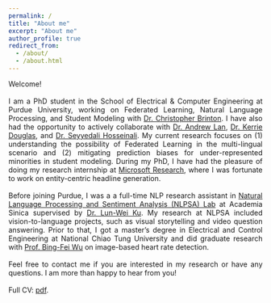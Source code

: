 ```yaml
---
permalink: /
title: "About me"
excerpt: "About me"
author_profile: true
redirect_from: 
  - /about/
  - /about.html
---
```


<div style="text-align:justify">
Welcome!
<br>
<br>
 I am a PhD student in the School of Electrical & Computer Engineering at Purdue University, working on Federated Learning, Natural Language Processing, and Student Modeling with <a href="https://www.cbrinton.net/">Dr. Christopher Brinton</a>. 
I have also had the opportunity to actively collaborate with <a href="https://people.umass.edu/~andrewlan/index.html">Dr. Andrew Lan</a>, <a href="https://engineering.purdue.edu/ENE/Academics/Graduate/People/Faculty/ptProfile?resource_id=79518">Dr. Kerrie Douglas</a>, and <a href="https://sites.google.com/ncsu.edu/seyyedalihosseinalipour">Dr. Seyyedali Hosseinali</a>.
My current research focuses on (1) understanding the possibility of Federated Learning in the multi-lingual scenario and (2) mitigating prediction biases for under-represented minorities in student modeling. During my PhD, I have had the pleasure of doing my research internship at <a href="https://www.microsoft.com/en-us/research/">Microsoft Research</a>, where I was fortunate to work on entity-centric headline generation.

<br>
<br>  
Before joining Purdue, I was a a full-time NLP research assistant in <a href="https://academiasinicanlplab.github.io/">Natural Language Processing and Sentiment Analysis (NLPSA) Lab</a> at Academia Sinica supervised by  <a href="https://www.iis.sinica.edu.tw/pages/lwku/">Dr. Lun-Wei Ku</a>. My research at NLPSA included vision-to-language projects, such as visual storytelling and video question answering. Prior to that, I got a master’s degree in Electrical and Control Engineering at National Chiao Tung University and did graduate research with <a href="http://cssplab.cn.nctu.edu.tw/adviser/advisor.php">Prof. Bing-Fei Wu</a> on image-based heart rate detection. 
<br>
<br>
Feel free to contact me if you are interested in my research or have any questions. I am more than happy to hear from you!
<br>
<br>
Full CV:  <a href="files/Yun_Wei_CV_ver2.pdf" target="_blank">pdf</a>.
</div>
